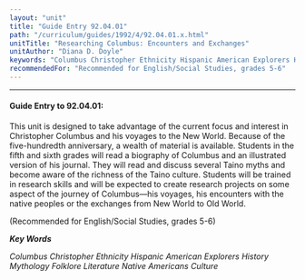 ```yaml
---
layout: "unit"
title: "Guide Entry 92.04.01"
path: "/curriculum/guides/1992/4/92.04.01.x.html"
unitTitle: "Researching Columbus: Encounters and Exchanges"
unitAuthor: "Diana D. Doyle"
keywords: "Columbus Christopher Ethnicity Hispanic American Explorers History Mythology Folklore Literature Native Americans Culture"
recommendedFor: "Recommended for English/Social Studies, grades 5-6"
---
```

<body>
<hr/>
<h4>
Guide Entry to 92.04.01:
</h4>
This unit is designed to take advantage of the current focus and interest in Christopher Columbus and his voyages to the New World. Because of the five-hundredth anniversary, a wealth of material is available. Students in the fifth and sixth grades will read a biography of Columbus and an illustrated version of his journal. They will read and discuss several Taino myths and become aware of the richness of the Taino culture. Students will be trained in research skills and will be expected to create research projects on some aspect of the journey of Columbus—his voyages, his encounters with the native peoples or the exchanges from New World to Old World.
<p>
(Recommended for English/Social Studies, grades 5-6)
</p>
<p>
<b>
<i>
Key Words
</i>
</b>
<br/>
</p>
<p>
<i>
Columbus Christopher Ethnicity Hispanic American Explorers History Mythology Folklore Literature Native Americans Culture
</i>
</p>
</body>